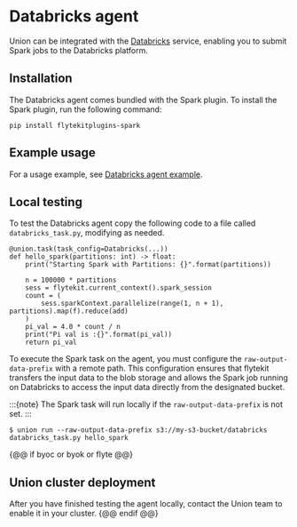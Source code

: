 # Databricks agent

Union can be integrated with the [Databricks](https://www.databricks.com/) service,
enabling you to submit Spark jobs to the Databricks platform.

## Installation

The Databricks agent comes bundled with the Spark plugin. To install the Spark plugin, run the following command:

```
pip install flytekitplugins-spark
```

## Example usage

For a usage example, see [Databricks agent example](./databricks-agent-example.md).

## Local testing

To test the Databricks agent copy the following code to a file called `databricks_task.py`, modifying as needed.

```{code-block} python
@union.task(task_config=Databricks(...))
def hello_spark(partitions: int) -> float:
    print("Starting Spark with Partitions: {}".format(partitions))

    n = 100000 * partitions
    sess = flytekit.current_context().spark_session
    count = (
        sess.sparkContext.parallelize(range(1, n + 1), partitions).map(f).reduce(add)
    )
    pi_val = 4.0 * count / n
    print("Pi val is :{}".format(pi_val))
    return pi_val
```

To execute the Spark task on the agent, you must configure the `raw-output-data-prefix` with a remote path.
This configuration ensures that flytekit transfers the input data to the blob storage and allows the Spark job running on Databricks to access the input data directly from the designated bucket.

:::{note}
The Spark task will run locally if the `raw-output-data-prefix` is not set.
:::

```{code-block} shell
$ union run --raw-output-data-prefix s3://my-s3-bucket/databricks databricks_task.py hello_spark
```

{@@ if byoc or byok or flyte @@}
## Union cluster deployment

After you have finished testing the agent locally, contact the Union team to enable it in your cluster.
{@@ endif @@}